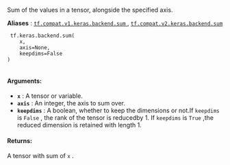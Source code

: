 Sum of the values in a tensor, alongside the specified axis.

**Aliases** : [ `tf.compat.v1.keras.backend.sum` ](/api_docs/python/tf/keras/backend/sum), [ `tf.compat.v2.keras.backend.sum` ](/api_docs/python/tf/keras/backend/sum)

```
 tf.keras.backend.sum(
    x,
    axis=None,
    keepdims=False
)
 
```

#### Arguments:
- **`x`** : A tensor or variable.
- **`axis`** : An integer, the axis to sum over.
- **`keepdims`** : A boolean, whether to keep the dimensions or not.If  `keepdims`  is  `False` , the rank of the tensor is reducedby 1. If  `keepdims`  is  `True` ,the reduced dimension is retained with length 1.


#### Returns:
A tensor with sum of  `x` .

